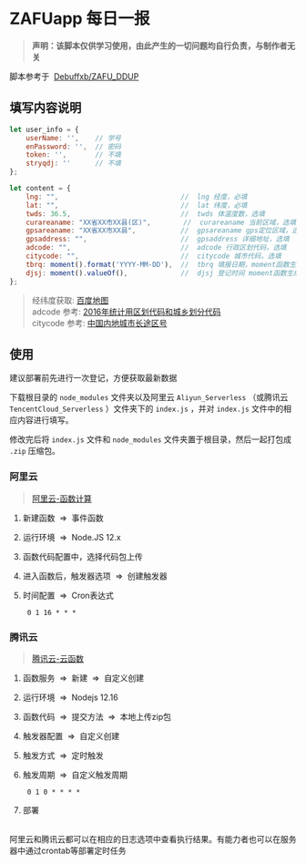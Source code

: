 # ZAFUapp 每日一报

>**声明：该脚本仅供学习使用，由此产生的一切问题均自行负责，与制作者无关**

脚本参考于&nbsp;&nbsp;[Debuffxb/ZAFU_DDUP](https://github.com/Debuffxb/ZAFU_DDUP)

## 填写内容说明

```javascript
let user_info = {
    userName: '',    // 学号
    enPassword: '',  // 密码
    token: '',       // 不填
    stryqdj: ''      // 不填
};

let content = {
    lng: "",                              //  lng 经度，必填
    lat: "",                              //  lat 纬度，必填
    twds: 36.5,                           //  twds 体温度数，选填
    curareaname: "XX省XX市XX县(区)",        //  curareaname 当前区域，选填，注意与经纬度相匹配
    gpsareaname: "XX省XX市XX县",           //  gpsareaname gps定位区域，选填，注意与经纬度相匹配
    gpsaddress: "",                       //  gpsaddress 详细地址，选填
    adcode: "",                           //  adcode 行政区划代码，选填
    citycode: "",                         //  citycode 城市代码，选填
    tbrq: moment().format('YYYY-MM-DD'),  //  tbrq 填报日期，moment函数生成 YYYY-MM-DD
    djsj: moment().valueOf(),             //  djsj 登记时间 moment函数生成 毫秒级时间戳
};
```

> 经纬度获取: [百度地图](https://api.map.baidu.com/lbsapi/getpoint/index.html)<br>
adcode 参考: [2016年统计用区划代码和城乡划分代码](http://www.mca.gov.cn/article/sj/xzqh/1980/2019/202002281436.html)<br>
citycode 参考: [中国内地城市长途区号](http://www.zjcargo.com/tool/incode.htm)

## 使用

建议部署前先进行一次登记，方便获取最新数据

下载根目录的 `node_modules` 文件夹以及阿里云 `Aliyun_Serverless` （或腾讯云 `TencentCloud_Serverless` ）文件夹下的 `index.js` ，并对 `index.js` 文件中的相应内容进行填写。

修改完后将 `index.js` 文件和 `node_modules` 文件夹置于根目录，然后一起打包成 `.zip` 压缩包。



### 阿里云

>[阿里云-函数计算](https://www.aliyun.com/product/fc)

1. 新建函数&nbsp;&nbsp;=>&nbsp;&nbsp;事件函数
2. 运行环境&nbsp;&nbsp;=>&nbsp;&nbsp;Node.JS 12.x
3. 函数代码配置中，选择代码包上传
4. 进入函数后，触发器选项&nbsp;&nbsp;=>&nbsp;&nbsp;创建触发器
5. 时间配置&nbsp;&nbsp;=>&nbsp;&nbsp;Cron表达式

        0 1 16 * * *

### 腾讯云

>[腾讯云-云函数](https://cloud.tencent.com/product/scf)

1. 函数服务&nbsp;&nbsp;=>&nbsp;&nbsp;新建&nbsp;&nbsp;=>&nbsp;&nbsp;自定义创建
2. 运行环境&nbsp;&nbsp;=>&nbsp;&nbsp;Nodejs 12.16
3. 函数代码&nbsp;&nbsp;=>&nbsp;&nbsp;提交方法&nbsp;&nbsp;=>&nbsp;&nbsp;本地上传zip包
4. 触发器配置&nbsp;&nbsp;=>&nbsp;&nbsp;自定义创建
5. 触发方式&nbsp;&nbsp;=>&nbsp;&nbsp;定时触发
6. 触发周期&nbsp;&nbsp;=>&nbsp;&nbsp;自定义触发周期

        0 1 0 * * * *

7. 部署

<br>
阿里云和腾讯云都可以在相应的日志选项中查看执行结果。有能力者也可以在服务器中通过crontab等部署定时任务
